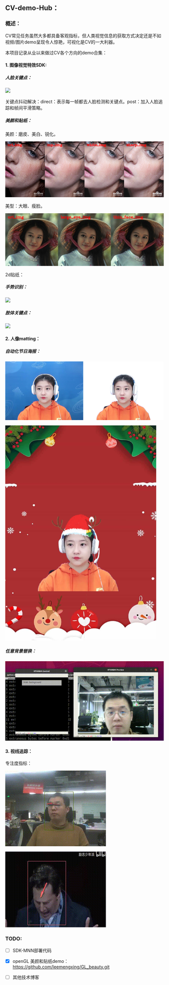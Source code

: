 ## CV-demo-Hub：

### 概述：

CV常见任务虽然大多都具备客观指标，但人类视觉信息的获取方式决定还是不如视频/图片demo呈现令人惊艳，可视化是CV的一大利器。

本项目记录从业以来做过CV各个方向的demo合集：

#### 1. 图像视觉特效SDK:

##### 人脸关键点：

![](face_landmark/landmark.gif)


关键点抖动解决：direct：表示每一帧都去人脸检测和关键点。post：加入人脸追踪和帧间平滑策略。

##### 美颜和贴纸：

美颜：磨皮、美白、锐化。

![](beauty_sticker/beauty.png)

美型：大眼、瘦脸。

![](beauty_sticker/deform.png)

2d贴纸：



##### 手势识别：

![](gesture/gesture.gif)

##### 肢体关键点：

![](pose_landmark/pose.gif)


#### 2. 人像matting：
##### 自动化节日海报：

![](human_matting/test.png)

![](human_matting/compose.png)

##### 任意背景替换：

![](background_replacement/demo.gif)

#### 3. 视线追踪：

专注度指标：

![](gaze_tracking/gaze1.gif)

![](gaze_tracking/gaze2.gif)

### TODO:

- [ ] SDK-MNN部署代码

- [x] openGL 美颜和贴纸demo：https://github.com/leemengxing/GL_beauty.git

- [ ] 其他技术博客